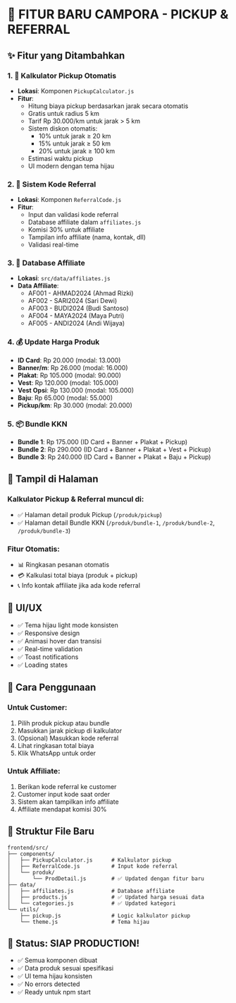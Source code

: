# 🚀 FITUR BARU CAMPORA - PICKUP & REFERRAL

## ✨ Fitur yang Ditambahkan

### 1. 🚚 Kalkulator Pickup Otomatis
- **Lokasi**: Komponen `PickupCalculator.js`
- **Fitur**:
  - Hitung biaya pickup berdasarkan jarak secara otomatis
  - Gratis untuk radius 5 km
  - Tarif Rp 30.000/km untuk jarak > 5 km
  - Sistem diskon otomatis:
    - 10% untuk jarak ≥ 20 km
    - 15% untuk jarak ≥ 50 km  
    - 20% untuk jarak ≥ 100 km
  - Estimasi waktu pickup
  - UI modern dengan tema hijau

### 2. 🎫 Sistem Kode Referral
- **Lokasi**: Komponen `ReferralCode.js`
- **Fitur**:
  - Input dan validasi kode referral
  - Database affiliate dalam `affiliates.js`
  - Komisi 30% untuk affiliate
  - Tampilan info affiliate (nama, kontak, dll)
  - Validasi real-time

### 3. 👥 Database Affiliate
- **Lokasi**: `src/data/affiliates.js`
- **Data Affiliate**:
  - AF001 - AHMAD2024 (Ahmad Rizki)
  - AF002 - SARI2024 (Sari Dewi)
  - AF003 - BUDI2024 (Budi Santoso)
  - AF004 - MAYA2024 (Maya Putri)  
  - AF005 - ANDI2024 (Andi Wijaya)

### 4. 💰 Update Harga Produk
- **ID Card**: Rp 20.000 (modal: 13.000)
- **Banner/m**: Rp 26.000 (modal: 16.000)
- **Plakat**: Rp 105.000 (modal: 90.000)
- **Vest**: Rp 120.000 (modal: 105.000)
- **Vest Opsi**: Rp 130.000 (modal: 105.000)
- **Baju**: Rp 65.000 (modal: 55.000)
- **Pickup/km**: Rp 30.000 (modal: 20.000)

### 5. 📦 Bundle KKN
- **Bundle 1**: Rp 175.000 (ID Card + Banner + Plakat + Pickup)
- **Bundle 2**: Rp 290.000 (ID Card + Banner + Plakat + Vest + Pickup)
- **Bundle 3**: Rp 240.000 (ID Card + Banner + Plakat + Baju + Pickup)

## 🎯 Tampil di Halaman

### Kalkulator Pickup & Referral muncul di:
- ✅ Halaman detail produk Pickup (`/produk/pickup`)
- ✅ Halaman detail Bundle KKN (`/produk/bundle-1`, `/produk/bundle-2`, `/produk/bundle-3`)

### Fitur Otomatis:
- 📊 Ringkasan pesanan otomatis
- 💳 Kalkulasi total biaya (produk + pickup)
- 📞 Info kontak affiliate jika ada kode referral

## 🎨 UI/UX
- ✅ Tema hijau light mode konsisten
- ✅ Responsive design
- ✅ Animasi hover dan transisi
- ✅ Real-time validation
- ✅ Toast notifications
- ✅ Loading states

## 🔧 Cara Penggunaan

### Untuk Customer:
1. Pilih produk pickup atau bundle
2. Masukkan jarak pickup di kalkulator
3. (Opsional) Masukkan kode referral
4. Lihat ringkasan total biaya
5. Klik WhatsApp untuk order

### Untuk Affiliate:
1. Berikan kode referral ke customer
2. Customer input kode saat order
3. Sistem akan tampilkan info affiliate
4. Affiliate mendapat komisi 30%

## 📁 Struktur File Baru

```
frontend/src/
├── components/
│   ├── PickupCalculator.js      # Kalkulator pickup
│   ├── ReferralCode.js          # Input kode referral
│   └── produk/
│       └── ProdDetail.js        # ✅ Updated dengan fitur baru
├── data/
│   ├── affiliates.js            # Database affiliate
│   ├── products.js              # ✅ Updated harga sesuai data
│   └── categories.js            # ✅ Updated kategori
└── utils/
    ├── pickup.js                # Logic kalkulator pickup
    └── theme.js                 # Tema hijau
```

## 🚀 Status: SIAP PRODUCTION!

- ✅ Semua komponen dibuat
- ✅ Data produk sesuai spesifikasi
- ✅ UI tema hijau konsisten
- ✅ No errors detected
- ✅ Ready untuk npm start
